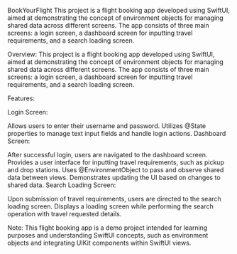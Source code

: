 BookYourFlight
This project is a flight booking app developed using SwiftUI, aimed at demonstrating the concept of environment objects for managing shared data across different screens. The app consists of three main screens: a login screen, a dashboard screen for inputting travel requirements, and a search loading screen.


Overview:
This project is a flight booking app developed using SwiftUI, aimed at demonstrating the concept of environment objects for managing shared data across different screens. The app consists of three main screens: a login screen, a dashboard screen for inputting travel requirements, and a search loading screen.

Features:

Login Screen:

Allows users to enter their username and password.
Utilizes @State properties to manage text input fields and handle login actions.
Dashboard Screen:

After successful login, users are navigated to the dashboard screen.
Provides a user interface for inputting travel requirements, such as pickup and drop stations.
Uses @EnvironmentObject to pass and observe shared data between views.
Demonstrates updating the UI based on changes to shared data.
Search Loading Screen:

Upon submission of travel requirements, users are directed to the search loading screen.
Displays a loading screen while performing the search operation with travel requested details.

Note:
This flight booking app is a demo project intended for learning purposes and understanding SwiftUI concepts, such as environment objects and integrating UIKit components within SwiftUI views.





